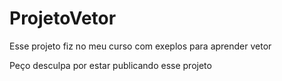 # ProjetoVetor
Esse projeto fiz no meu curso com exeplos para aprender vetor

Peço desculpa por estar publicando esse projeto
